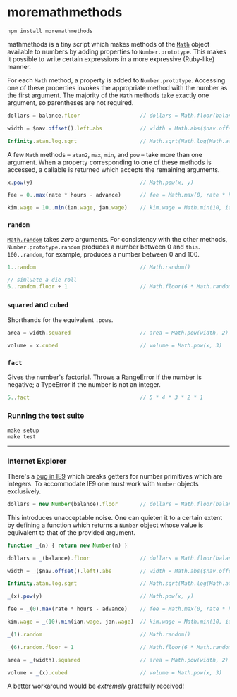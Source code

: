 # moremathmethods

    npm install moremathmethods

mathmethods is a tiny script which makes methods of the [`Math`][1] object
available to numbers by adding properties to `Number.prototype`. This makes it
possible to write certain expressions in a more expressive (Ruby-like) manner.

For each `Math` method, a property is added to `Number.prototype`. Accessing
one of these properties invokes the appropriate method with the number as the
first argument. The majority of the `Math` methods take exactly one argument,
so parentheses are not required.

```javascript
dollars = balance.floor                   // dollars = Math.floor(balance)

width = $nav.offset().left.abs            // width = Math.abs($nav.offset().left)

Infinity.atan.log.sqrt                    // Math.sqrt(Math.log(Math.atan(Infinity)))
```

A few `Math` methods – `atan2`, `max`, `min`, and `pow` – take more than one
argument. When a property corresponding to one of these methods is accessed,
a callable is returned which accepts the remaining arguments.

```javascript
x.pow(y)                                  // Math.pow(x, y)

fee = 0..max(rate * hours - advance)      // fee = Math.max(0, rate * hours - advance)

kim.wage = 10..min(ian.wage, jan.wage)    // kim.wage = Math.min(10, ian.wage, jan.wage)
```

### `random`

[`Math.random`][2] takes *zero* arguments. For consistency with the other
methods, `Number.prototype.random` produces a number between 0 and `this`.
`100..random`, for example, produces a number between 0 and 100.

```javascript
1..random                                 // Math.random()

// simluate a die roll
6..random.floor + 1                       // Math.floor(6 * Math.random()) + 1
```

### `squared` and `cubed`

Shorthands for the equivalent `.pow`s.

```javascript
area = width.squared                      // area = Math.pow(width, 2)

volume = x.cubed                          // volume = Math.pow(x, 3)
```

### `fact`

Gives the number's factorial. Throws a RangeError if the number is negative;
a TypeError if the number is not an integer.

```javascript
5..fact                                   // 5 * 4 * 3 * 2 * 1
```

### Running the test suite

    make setup
    make test

- - - - - - - - - - - - - - - - - - - - - - - - - - - - - - - - - - - - - - -

### Internet Explorer

There's a [bug in IE9][3] which breaks getters for number primitives which are
integers. To accommodate IE9 one must work with `Number` objects exclusively.

```javascript
dollars = new Number(balance).floor       // dollars = Math.floor(balance)
```

This introduces unacceptable noise. One can quieten it to a certain extent by
defining a function which returns a `Number` object whose value is equivalent
to that of the provided argument.

```javascript
function _(n) { return new Number(n) }

dollars = _(balance).floor                // dollars = Math.floor(balance)

width = _($nav.offset().left).abs         // width = Math.abs($nav.offset().left)

Infinity.atan.log.sqrt                    // Math.sqrt(Math.log(Math.atan(Infinity)))

_(x).pow(y)                               // Math.pow(x, y)

fee = _(0).max(rate * hours - advance)    // fee = Math.max(0, rate * hours - advance)

kim.wage = _(10).min(ian.wage, jan.wage)  // kim.wage = Math.min(10, ian.wage, jan.wage)

_(1).random                               // Math.random()

_(6).random.floor + 1                     // Math.floor(6 * Math.random()) + 1

area = _(width).squared                   // area = Math.pow(width, 2)

volume = _(x).cubed                       // volume = Math.pow(x, 3)
```

A better workaround would be *extremely* gratefully received!


[1]: https://developer.mozilla.org/en/JavaScript/Reference/Global_Objects/Math
[2]: https://developer.mozilla.org/en/JavaScript/Reference/Global_Objects/Math/random
[3]: http://stackoverflow.com/questions/7854948
